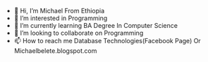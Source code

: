 - 👋 Hi, I’m Michael From Ethiopia
- 👀 I’m interested in Programming
- 🌱 I’m currently learning BA Degree In Computer Science
- 💞️ I’m looking to collaborate on Programming
- 📫 How to reach me Database Technologies(Facebook Page) Or Michaelbelete.blogspot.com

<!---
ABhgrap/ABhgrap is a ✨ special ✨ repository because its `README.md` (this file) appears on your GitHub profile.
You can click the Preview link to take a look at your changes.
--->
